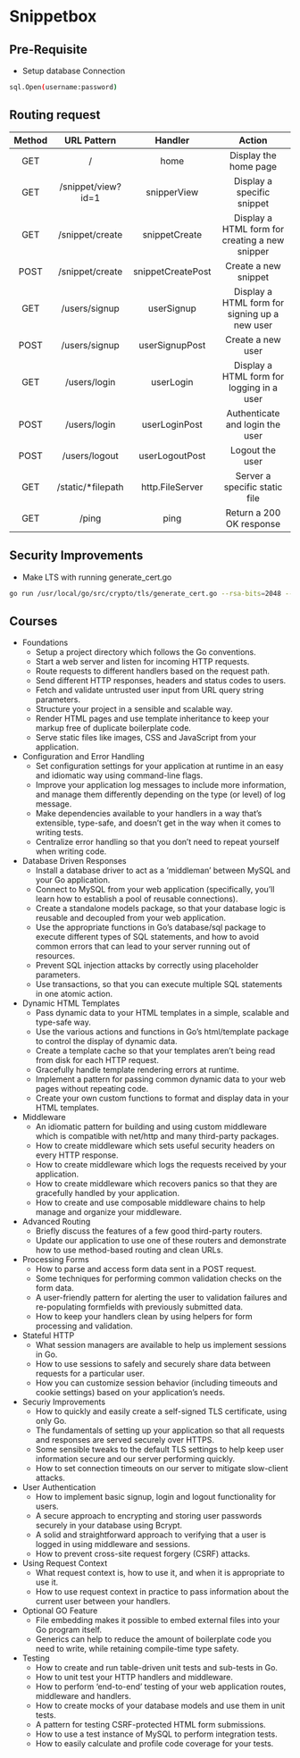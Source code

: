 # Snippetbox


## Pre-Requisite
- Setup database Connection
```bash
sql.Open(username:password)
```

## Routing request
| Method | URL Pattern | Handler    | Action    |
| :---:   | :---: | :---: | :---: |
| GET | /   | home   | Display the home page   |
| GET | /snippet/view?id=1    | snipperView   | Display a specific snippet   |
| GET | /snippet/create   | snippetCreate   | Display a HTML form for creating a new snipper   |
| POST | /snippet/create   | snippetCreatePost   | Create a new snippet   |
| GET | /users/signup   | userSignup   | Display a HTML form for signing up a new user   |
| POST | /users/signup   | userSignupPost   | Create a new user   |
| GET | /users/login   | userLogin   | Display a HTML form for logging in a user   |
| POST | /users/login   | userLoginPost   | Authenticate and login the user   |
| POST | /users/logout   | userLogoutPost   | Logout the user   |
| GET | /static/*filepath   | http.FileServer   | Server a specific static file   |
| GET | /ping   | ping   | Return a 200 OK response   |


## Security Improvements

* Make LTS with running generate_cert.go
```bash
go run /usr/local/go/src/crypto/tls/generate_cert.go --rsa-bits=2048 --host=localhost
```

## Courses
- Foundations
    - Setup a project directory which follows the Go conventions.
    - Start a web server and listen for incoming HTTP requests.
    - Route requests to different handlers based on the request path.
    - Send different HTTP responses, headers and status codes to users.
    - Fetch and validate untrusted user input from URL query string parameters.
    - Structure your project in a sensible and scalable way.
    - Render HTML pages and use template inheritance to keep your markup free of duplicate boilerplate code.
    - Serve static files like images, CSS and JavaScript from your application.
-  Configuration and Error Handling
    - Set configuration settings for your application at runtime in an easy and idiomatic way using command-line flags.
    - Improve your application log messages to include more information, and manage them differently depending on the type (or level) of log message.
    - Make dependencies available to your handlers in a way that’s extensible, type-safe, and doesn’t get in the way when it comes to writing tests.
    - Centralize error handling so that you don’t need to repeat yourself when writing code.
-  Database Driven Responses
    - Install a database driver to act as a ‘middleman’ between MySQL and your Go application. 
    - Connect to MySQL from your web application (specifically, you’ll learn how to establish a pool of reusable connections).
    - Create a standalone models package, so that your database logic is reusable and decoupled from your web application.
    - Use the appropriate functions in Go’s database/sql package to execute different types of SQL statements, and how to avoid common errors that can lead to your server running out of resources.
    - Prevent SQL injection attacks by correctly using placeholder parameters.
    - Use transactions, so that you can execute multiple SQL statements in one atomic action.
-  Dynamic HTML Templates
    - Pass dynamic data to your HTML templates in a simple, scalable and type-safe way.
    - Use the various actions and functions in Go’s html/template package to control the display of dynamic data.
    - Create a template cache so that your templates aren’t being read from disk for each HTTP request. 
    - Gracefully handle template rendering errors at runtime. 
    - Implement a pattern for passing common dynamic data to your web pages without repeating code. 
    - Create your own custom functions to format and display data in your HTML templates.
-  Middleware
    - An idiomatic pattern for building and using custom middleware which is compatible with net/http and many third-party packages.
    - How to create middleware which sets useful security headers on every HTTP response.
    - How to create middleware which logs the requests received by your application.
    - How to create middleware which recovers panics so that they are gracefully handled by your application.
    - How to create and use composable middleware chains to help manage and organize your middleware.
-  Advanced Routing
    - Briefly discuss the features of a few good third-party routers.
    - Update our application to use one of these routers and demonstrate how to use method-based routing and clean URLs.
-  Processing Forms
    - How to parse and access form data sent in a POST request.
    - Some techniques for performing common validation checks on the form data.
    - A user-friendly pattern for alerting the user to validation failures and re-populating formfields with previously submitted data.
    - How to keep your handlers clean by using helpers for form processing and validation.
-  Stateful HTTP
    - What session managers are available to help us implement sessions in Go.
    - How to use sessions to safely and securely share data between requests for a particular user.
    - How you can customize session behavior (including timeouts and cookie settings) based on your application’s needs.
-  Securiy Improvements
    - How to quickly and easily create a self-signed TLS certificate, using only Go.
    - The fundamentals of setting up your application so that all requests and responses are served securely over HTTPS.
    - Some sensible tweaks to the default TLS settings to help keep user information secure and our server performing quickly.
    - How to set connection timeouts on our server to mitigate slow-client attacks.
-  User Authentication
    - How to implement basic signup, login and logout functionality for users.
    - A secure approach to encrypting and storing user passwords securely in your database using Bcrypt.
    - A solid and straightforward approach to verifying that a user is logged in using middleware and sessions.
    - How to prevent cross-site request forgery (CSRF) attacks.
-  Using Request Context
    - What request context is, how to use it, and when it is appropriate to use it.
    - How to use request context in practice to pass information about the current user between your handlers.
-  Optional GO Feature
    - File embedding makes it possible to embed external files into your Go program itself.
    - Generics can help to reduce the amount of boilerplate code you need to write, while retaining compile-time type safety.
-  Testing
    - How to create and run table-driven unit tests and sub-tests in Go. 
    - How to unit test your HTTP handlers and middleware. 
    - How to perform ‘end-to-end’ testing of your web application routes, middleware and handlers.
    - How to create mocks of your database models and use them in unit tests. 
    - A pattern for testing CSRF-protected HTML form submissions.
    - How to use a test instance of MySQL to perform integration tests.
    - How to easily calculate and profile code coverage for your tests.